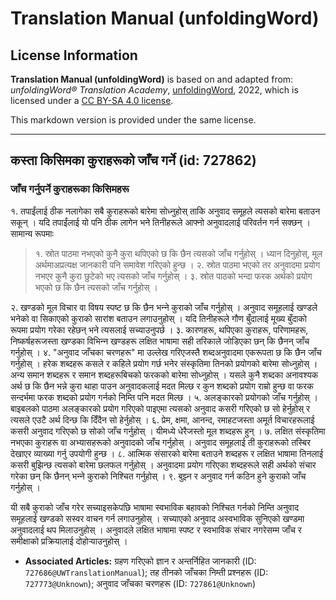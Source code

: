 # Translation Manual (unfoldingWord)

## License Information

**Translation Manual (unfoldingWord)** is based on and adapted from: _unfoldingWord® Translation Academy_, [unfoldingWord](https://unfoldingword.org/utw), 2022, which is licensed under a [CC BY-SA 4.0 license](https://creativecommons.org/licenses/by-sa/4.0/legalcode.en).

This markdown version is provided under the same license.



--------------------------------

## कस्ता किसिमका कुराहरूको जाँच गर्ने (id: 727862)

### जाँच गर्नुपर्ने कुराहरूका किसिमहरू

१. तपाईंलाई ठीक नलागेका सबै कुराहरूको बारेमा सोध्‍नुहोस् ताकि अनुवाद समूहले त्यसको बारेमा बताउन सकून् । यदि तपाईंलाई यो पनि ठीक लागेन भने तिनीहरूले आफ्नो अनुवादलाई परिवर्तन गर्न सक्छन् । सामान्य रूपमाः

> १. स्रोत पाठमा नभएको कुनै कुरा थपिएको छ कि छैन त्यसको जाँच गर्नुहोस् । ध्यान दिनुहोस्, मूल अर्थमाअप्रत्यक्ष जानकारी पनि समावेश गरिएको हुन्छ । २. स्रोत पाठमा भएको तर अनुवादमा प्रयोग नभएर कुनै कुरा छुटेको भए त्यसको जाँच गर्नुहोस् । ३. स्रोत पाठको भन्दा फरक अर्थको प्रयोग भएको छ कि छैन त्यसको जाँच गर्नुहोस् ।

२. खण्डको मूल विचार वा विषय स्पष्ट छ कि छैन भन्‍ने कुराको जाँच गर्नुहोस् । अनुवाद समूहलाई खण्डले भनेको वा सिकाएको कुराको सारांश बताउन लगाउनुहोस् । यदि तिनीहरूले गौण बुँदालाई मूख्य बुँदाको रूपमा प्रयोग गरेका रहेछन् भने त्यसलाई सच्याउनुपर्छ । ३. कारणहरू, थपिएका कुराहरू, परिणामहरू, निष्कर्षहरूजस्ता खण्डका विभिन्‍न खण्डहरू लक्षित भाषामा सही तरिकाले जोडिएका छन् कि छैनन् जाँच गर्नुहोस् । ४. "अनुवाद जाँचका चरणहरू" मा उल्लेख गरिएजस्तै शब्दअनुवादमा एकरूपता छ कि छैन जाँच गर्नुहोस् । हरेक शब्दहरू कसले र कहिले प्रयोग गर्छ भनेर संस्कृतिमा तिनको प्रयोगको बारेमा सोध्नुहोस् । अन्य समान शब्दहरू र समान शब्दहरूबिचको फरकको बारेमा सोध्‍नुहोस् । यसले कुनै शब्दका अनावश्यक अर्थ छ कि छैन भन्ने कुरा थाहा पाउन अनुवादकलाई मदत मिल्छ र कुन शब्दको प्रयोग राम्रो हुन्छ वा फरक सन्दर्भमा फरक शब्दको प्रयोग गर्नको निम्ति पनि मदत मिल्छ । ५. अलङ्कारको प्रयोगको जाँच गर्नुहोस् । बाइबलको पाठमा अलङ्कारको प्रयोग गरिएको पाइएमा त्यसको अनुवाद कसरी गरिएको छ सो हेर्नुहोस् र त्यसले एउटै अर्थ दिन्छ कि दिँदैन सो हेर्नुहोस् । ६. प्रेम, क्षमा, आनन्द, रमाहटजस्ता अमूर्त विचारहरूलाई कसरी अनुवाद गरिएको छ सोको जाँच गर्नुहोस् । यीमध्ये धेरैजस्तो मूल शब्दहरू हुन् । ७. लक्षित संस्कृतिमा नभएका कुराहरू वा अभ्यासहरूको अनुवादको जाँच गर्नुहोस् । अनुवाद समूहलाई ती कुराहरूको तस्बिर देखाएर व्याख्या गर्नु उपयोगी हुन्छ । ८. आत्मिक संसारको बारेमा बताउने शब्दहरू र लक्षित भाषामा तिनलाई कसरी बुझिन्छ त्यसको बारेमा छलफल गर्नुहोस् । अनुवादमा प्रयोग गरिएका शब्दहरूले सही अर्थको संचार गरेका छन् कि छैनन् भन्‍ने कुराको निश्चित गर्नुहोस् । ९. बुझ्‍न र अनुवाद गर्न कठिन हुने कुराको जाँच गर्नुहोस् ।

यी सबै कुराको जाँच गरेर सच्याइसकेपछि भाषामा स्वभाविक बहावको निश्चित गर्नको निम्ति अनुवाद समूहलाई खण्डको सस्वर वाचन गर्न लगाउनुहोस् । सच्याएको अनुवाद अस्वभाविक सुनिएको खण्डमा अनुवादलाई थप मिलाउनुहोस् । अनुवादले लक्षित भाषामा स्पष्ट र स्वभाविक संचार नगरेसम्म जाँच र समीक्षाको प्रक्रियालाई दोहोर्‍याउनुहोस् ।

* **Associated Articles:** ग्रहण गरिएको ज्ञान र अन्तर्निहित जानकारी (ID: `727686@UWTranslationManual`); तह तीनको जाँचका निम्ती प्रश्‍नहरू (ID: `727773@Unknown`); अनुवाद जाँचका चरणहरू (ID: `727861@Unknown`)

